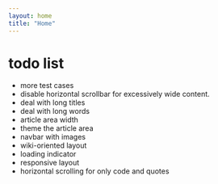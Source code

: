 ```yaml
---
layout: home
title: "Home"
---
```


# todo list

- more test cases
- disable horizontal scrollbar for excessively wide content.
- deal with long titles
- deal with long words
- article area width
- theme the article area
- navbar with images
- wiki-oriented layout
- loading indicator
- responsive layout
- horizontal scrolling for only code and quotes